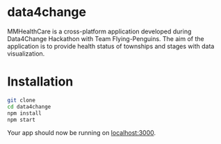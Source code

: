 # data4change

MMHealthCare is a cross-platform application developed during Data4Change Hackathon with Team Flying-Penguins. The aim of the application is to provide health status of townships and stages with data visualization.

# Installation

```sh
git clone 
cd data4change
npm install
npm start
```

Your app should now be running on [localhost:3000](http://localhost:3000/).
